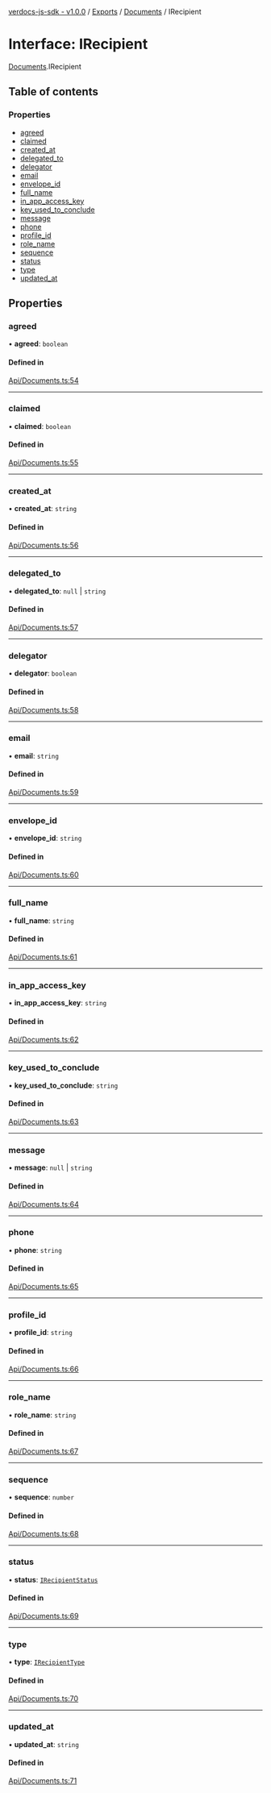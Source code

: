 [verdocs-js-sdk - v1.0.0](../README.md) / [Exports](../modules.md) / [Documents](../modules/Documents.md) / IRecipient

# Interface: IRecipient

[Documents](../modules/Documents.md).IRecipient

## Table of contents

### Properties

- [agreed](Documents.IRecipient.md#agreed)
- [claimed](Documents.IRecipient.md#claimed)
- [created_at](Documents.IRecipient.md#created_at)
- [delegated_to](Documents.IRecipient.md#delegated_to)
- [delegator](Documents.IRecipient.md#delegator)
- [email](Documents.IRecipient.md#email)
- [envelope_id](Documents.IRecipient.md#envelope_id)
- [full_name](Documents.IRecipient.md#full_name)
- [in_app_access_key](Documents.IRecipient.md#in_app_access_key)
- [key_used_to_conclude](Documents.IRecipient.md#key_used_to_conclude)
- [message](Documents.IRecipient.md#message)
- [phone](Documents.IRecipient.md#phone)
- [profile_id](Documents.IRecipient.md#profile_id)
- [role_name](Documents.IRecipient.md#role_name)
- [sequence](Documents.IRecipient.md#sequence)
- [status](Documents.IRecipient.md#status)
- [type](Documents.IRecipient.md#type)
- [updated_at](Documents.IRecipient.md#updated_at)

## Properties

### agreed

• **agreed**: `boolean`

#### Defined in

[Api/Documents.ts:54](https://github.com/Verdocs/js-sdk/blob/368138d/src/Api/Documents.ts#L54)

___

### claimed

• **claimed**: `boolean`

#### Defined in

[Api/Documents.ts:55](https://github.com/Verdocs/js-sdk/blob/368138d/src/Api/Documents.ts#L55)

___

### created\_at

• **created\_at**: `string`

#### Defined in

[Api/Documents.ts:56](https://github.com/Verdocs/js-sdk/blob/368138d/src/Api/Documents.ts#L56)

___

### delegated\_to

• **delegated\_to**: ``null`` \| `string`

#### Defined in

[Api/Documents.ts:57](https://github.com/Verdocs/js-sdk/blob/368138d/src/Api/Documents.ts#L57)

___

### delegator

• **delegator**: `boolean`

#### Defined in

[Api/Documents.ts:58](https://github.com/Verdocs/js-sdk/blob/368138d/src/Api/Documents.ts#L58)

___

### email

• **email**: `string`

#### Defined in

[Api/Documents.ts:59](https://github.com/Verdocs/js-sdk/blob/368138d/src/Api/Documents.ts#L59)

___

### envelope\_id

• **envelope\_id**: `string`

#### Defined in

[Api/Documents.ts:60](https://github.com/Verdocs/js-sdk/blob/368138d/src/Api/Documents.ts#L60)

___

### full\_name

• **full\_name**: `string`

#### Defined in

[Api/Documents.ts:61](https://github.com/Verdocs/js-sdk/blob/368138d/src/Api/Documents.ts#L61)

___

### in\_app\_access\_key

• **in\_app\_access\_key**: `string`

#### Defined in

[Api/Documents.ts:62](https://github.com/Verdocs/js-sdk/blob/368138d/src/Api/Documents.ts#L62)

___

### key\_used\_to\_conclude

• **key\_used\_to\_conclude**: `string`

#### Defined in

[Api/Documents.ts:63](https://github.com/Verdocs/js-sdk/blob/368138d/src/Api/Documents.ts#L63)

___

### message

• **message**: ``null`` \| `string`

#### Defined in

[Api/Documents.ts:64](https://github.com/Verdocs/js-sdk/blob/368138d/src/Api/Documents.ts#L64)

___

### phone

• **phone**: `string`

#### Defined in

[Api/Documents.ts:65](https://github.com/Verdocs/js-sdk/blob/368138d/src/Api/Documents.ts#L65)

___

### profile\_id

• **profile\_id**: `string`

#### Defined in

[Api/Documents.ts:66](https://github.com/Verdocs/js-sdk/blob/368138d/src/Api/Documents.ts#L66)

___

### role\_name

• **role\_name**: `string`

#### Defined in

[Api/Documents.ts:67](https://github.com/Verdocs/js-sdk/blob/368138d/src/Api/Documents.ts#L67)

___

### sequence

• **sequence**: `number`

#### Defined in

[Api/Documents.ts:68](https://github.com/Verdocs/js-sdk/blob/368138d/src/Api/Documents.ts#L68)

___

### status

• **status**: [`IRecipientStatus`](../modules/Documents.md#irecipientstatus)

#### Defined in

[Api/Documents.ts:69](https://github.com/Verdocs/js-sdk/blob/368138d/src/Api/Documents.ts#L69)

___

### type

• **type**: [`IRecipientType`](../modules/Documents.md#irecipienttype)

#### Defined in

[Api/Documents.ts:70](https://github.com/Verdocs/js-sdk/blob/368138d/src/Api/Documents.ts#L70)

___

### updated\_at

• **updated\_at**: `string`

#### Defined in

[Api/Documents.ts:71](https://github.com/Verdocs/js-sdk/blob/368138d/src/Api/Documents.ts#L71)
